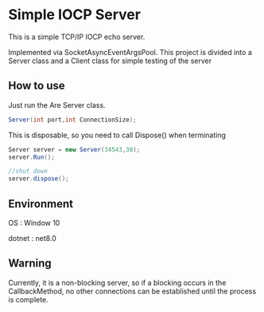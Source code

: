 # Simple IOCP Server

This is a simple TCP/IP IOCP echo server.

Implemented via SocketAsyncEventArgsPool.
This project is divided into a Server class and a Client class for simple testing of the server

## How to use
Just run the Are Server class.
```C#
Server(int port,int ConnectionSize);
```
This is disposable, so you need to call Dispose() when terminating

```C#
Server server = new Server(34543,30);
server.Run();

//shut down
server.dispose();
```

## Environment
OS : Window 10

dotnet : net8.0



## Warning

Currently, it is a non-blocking server, so if a blocking occurs in the CallbackMethod, no other connections can be established until the process is complete.